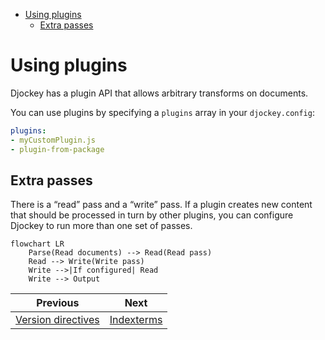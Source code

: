 <!--
  DO NOT EDIT THIS FILE DIRECTLY!
  It is generated by djockey.
-->
- [Using plugins](../plugins/using_plugins.md#Using-plugins)
  - [Extra passes](../plugins/using_plugins.md#Extra-passes)

<div id="Using-plugins" class="section" id="Using-plugins">

# Using plugins

Djockey has a plugin API that allows arbitrary transforms on documents.

You can use plugins by specifying a `plugins` array in your
`djockey.config`:

``` yaml
plugins:
- myCustomPlugin.js
- plugin-from-package
```

<div id="Extra-passes" class="section" id="Extra-passes">

## Extra passes

There is a “read” pass and a “write” pass. If a plugin creates new
content that should be processed in turn by other plugins, you can
configure Djockey to run more than one set of passes.

``` mermaid
flowchart LR
    Parse(Read documents) --> Read(Read pass)
    Read --> Write(Write pass)
    Write -->|If configured| Read
    Write --> Output
```

</div>

</div>


| Previous | Next |
| - | - |
| [Version directives](../features/version_directives.md) | [Indexterms](../plugins/indexterms.md) |